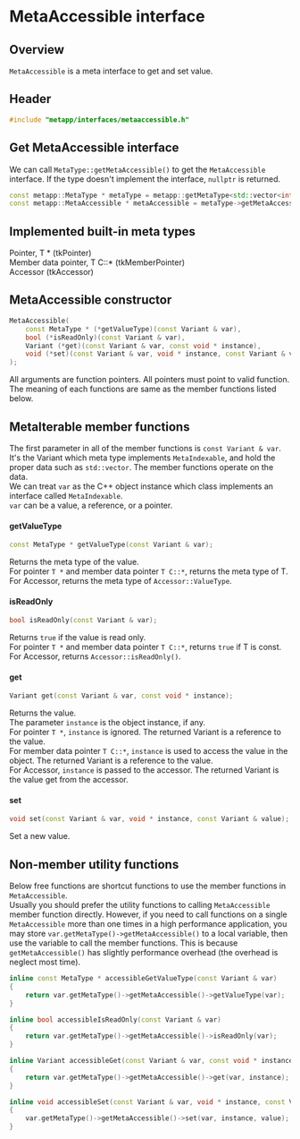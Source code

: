 # MetaAccessible interface

## Overview

`MetaAccessible` is a meta interface to get and set value.  

## Header

```c++
#include "metapp/interfaces/metaaccessible.h"
```

## Get MetaAccessible interface

We can call `MetaType::getMetaAccessible()` to get the `MetaAccessible` interface. If the type doesn't implement the interface, `nullptr` is returned.

```c++
const metapp::MetaType * metaType = metapp::getMetaType<std::vector<int> >();
const metapp::MetaAccessible * metaAccessible = metaType->getMetaAccessible();
```

## Implemented built-in meta types

Pointer, T * (tkPointer)  
Member data pointer, T C::* (tkMemberPointer)  
Accessor (tkAccessor)  

## MetaAccessible constructor

```c++
MetaAccessible(
	const MetaType * (*getValueType)(const Variant & var),
	bool (*isReadOnly)(const Variant & var),
	Variant (*get)(const Variant & var, const void * instance),
	void (*set)(const Variant & var, void * instance, const Variant & value)
);
```

All arguments are function pointers. All pointers must point to valid function.  
The meaning of each functions are same as the member functions listed below.

## MetaIterable member functions

The first parameter in all of the member functions is `const Variant & var`. It's the Variant which meta type implements `MetaIndexable`, and hold the proper data such as `std::vector`. The member functions operate on the data.  
We can treat `var` as the C++ object instance which class implements an interface called `MetaIndexable`.  
`var` can be a value, a reference, or a pointer.  

#### getValueType

```c++
const MetaType * getValueType(const Variant & var);
```

Returns the meta type of the value.  
For pointer `T *` and member data pointer `T C::*`, returns the meta type of T.  
For Accessor, returns the meta type of `Accessor::ValueType`.  

#### isReadOnly

```c++
bool isReadOnly(const Variant & var);
```

Returns `true` if the value is read only.  
For pointer `T *` and member data pointer `T C::*`, returns `true` if T is const.  
For Accessor, returns `Accessor::isReadOnly()`.  

#### get

```c++
Variant get(const Variant & var, const void * instance);
```

Returns the value.  
The parameter `instance` is the object instance, if any.  
For pointer `T *`, `instance` is ignored. The returned Variant is a reference to the value.  
For member data pointer `T C::*`, `instance` is used to access the value in the object. The returned Variant is a reference to the value.  
For Accessor, `instance` is passed to the accessor. The returned Variant is the value get from the accessor.  

#### set

```c++
void set(const Variant & var, void * instance, const Variant & value);
```

Set a new value.  

## Non-member utility functions

Below free functions are shortcut functions to use the member functions in `MetaAccessible`.  
Usually you should prefer the utility functions to calling `MetaAccessible` member function directly. However, if you need to call functions on a single `MetaAccessible` more than one times in a high performance application, you may store `var.getMetaType()->getMetaAccessible()` to a local variable, then use the variable to call the member functions. This is because `getMetaAccessible()` has slightly performance overhead (the overhead is neglect most time).

```c++
inline const MetaType * accessibleGetValueType(const Variant & var)
{
	return var.getMetaType()->getMetaAccessible()->getValueType(var);
}

inline bool accessibleIsReadOnly(const Variant & var)
{
	return var.getMetaType()->getMetaAccessible()->isReadOnly(var);
}

inline Variant accessibleGet(const Variant & var, const void * instance)
{
	return var.getMetaType()->getMetaAccessible()->get(var, instance);
}

inline void accessibleSet(const Variant & var, void * instance, const Variant & value)
{
	var.getMetaType()->getMetaAccessible()->set(var, instance, value);
}
```
